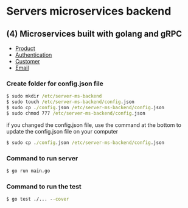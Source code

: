 # Servers microservices backend

## (4) Microservices built with golang and gRPC
- [Product](https://github.com/isaqueveras/products-microservice)
- [Authentication](https://github.com/isaqueveras/authentication-microservice)
- [Customer](github.com/isaqueveraslabs/customer-microservice)
- [Email](https://github.com/isaqueveraslabs/email-microservice)

### Create folder for config.json file
```bat
$ sudo mkdir /etc/server-ms-backend
$ sudo touch /etc/server-ms-backend/config.json
$ sudo cp ./config.json /etc/server-ms-backend/config.json
$ sudo chmod 777 /etc/server-ms-backend/config.json
```
if you changed the config.json file, use the command at the bottom to update the config.json file on your computer
```bat
$ sudo cp ./config.json /etc/server-ms-backend/config.json
```

### Command to run server
```bat
$ go run main.go
```

### Command to run the test
```bat
$ go test ./... --cover
```
